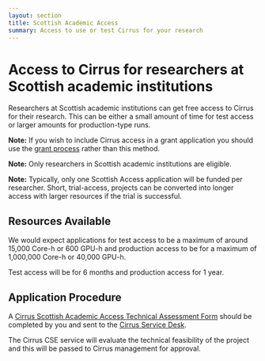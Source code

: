 ```yaml
---
layout: section
title: Scottish Academic Access
summary: Access to use or test Cirrus for your research
---
```


Access to Cirrus for researchers at Scottish academic institutions
==================================================================

Researchers at Scottish academic institutions can get free access to Cirrus for 
their research. This can be either a small amount of time for test access or 
larger amounts for production-type runs.

**Note:** If you wish to include Cirrus access in a grant application you should 
use the [grant process](grant.html) rather than this method.

**Note:** Only researchers in Scottish academic institutions are eligible.

**Note:** Typically, only one Scottish Access application will be funded per 
researcher. Short, trial-access, projects can be converted into longer access
with larger resources if the trial is successful.

Resources Available
-------------------

We would expect applications for test access to be a maximum of around 15,000 Core-h or 600 GPU-h and production access to be for a maximum of 
1,000,000 Core-h or 40,000 GPU-h. 

Test access will be for 6 months and production access for 1 year.

Application Procedure
----------------------

A [Cirrus Scottish Academic Access Technical Assessment Form](ta/Cirrus-TA-ScotAccess-form.docx)
should be completed by you and sent to the [Cirrus Service Desk](/support/).

The Cirrus CSE service will evaluate the technical feasibility of the project and this will
be passed to Cirrus management for approval.


